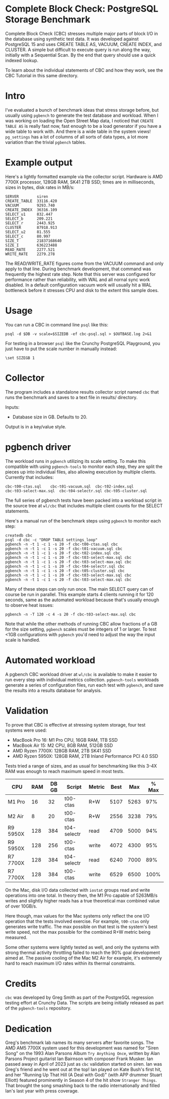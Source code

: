 # Complete Block Check:  PostgreSQL Storage Benchmark

Complete Block Check (CBC) stresses multiple major parts of block I/O
in the database using synthetic test data.  It was developed against
PostgreSQL 15 and uses CREATE TABLE AS, VACUUM, CREATE INDEX, and
CLUSTER.  A simple but difficult to execute query is run along the way,
initially with a Sequential Scan.  By the end that query should use a
quick indexed lookup.

To learn about the individual statements of CBC and how they work, see
the CBC Tutorial in this same directory.

# Intro

I’ve evaluated a bunch of benchmark ideas that stress storage before,
but usually using `pgbench` to generate the test database and workload.
When I was working on loading the Open Street Map data, I noticed that
`CREATE TABLE AS` is really fast now, fast enough to be a load generator
if you have a wide table to work with.  And there is a wide table in the
system views!  `pg_settings` has a lot of columns of all sorts of data
types, a lot more variation than the trivial `pgbench` tables.

# Example output

Here's a lightly formatted example via the collector script.
Hardware is AMD 7700X processor, 128GB RAM, SK41 2TB SSD; times
are in milliseconds, sizes in bytes, disk rates in MB/s:

	SERVER        siren
	CREATE_TABLE  33116.420
	VACUUM        9293.740
	CREATE_INDEX  36316.109
	SELECT_u1     832.447
	SELECT_b      209.221
	SELECT_r      2443.925
	CLUSTER       87918.913
	SELECT_u2     81.555
	SELECT_c      80.997
	SIZE_T        21837168640
	SIZE_I        636223488
	READ_RATE     2277.521
	WRITE_RATE    2279.278

The READ/WRITE_RATE figures come from the VACUUM command and
only apply to that line.  During benchmark development, that command
was frequently the highest rate step.  Note that this server was
configured for performance rather than reliability, with WAL and
all nornal sync work disabled.  In a default configuration vacuum
work will usually hit a WAL bottleneck before it stresses CPU and
disk to the extent this sample does.

# Usage

You can run a CBC in command line `psql` like this:

	psql -d $DB -v scale=$SIZEDB -ef cbc-psql.sql > $OUTBASE.log 2>&1

For testing in a browser `psql` like the Crunchy PostgreSQL Playground,
you just have to put the scale number in manually instead:

	\set SIZEGB 1

# Collector

The program includes a standalone results collector script named
`cbc` that runs the benchmark and saves to a text file in results/ directory.

Inputs:

* Database size in GB.  Defaults to 20.

Output is in a key/value style.

# pgbench driver

The workload runs in `pgbench` utilizing its scale setting.  To make
this compatible with using `pgbench-tools` to monitor each step, they are split the pieces up into individual files, also allowing execution by multiple
clients.  Currently that includes:

	cbc-t00-ctas.sql	cbc-t01-vacuum.sql	cbc-t02-index.sql
	cbc-t03-select-max.sql	cbc-t04-selectr.sql	cbc-t05-cluster.sql

The full series of pgbench tests have been packed into a workload script
in the source tree at `wl/cbc` that includes multiple client counts for
the SELECT statements.

Here's a manual run of the benchmark steps using `pgbench` to monitor each step:

	createdb cbc
	psql -d cbc -c "DROP TABLE settings_loop"
	pgbench -n -t 1 -c 1 -s 20 -f cbc-t00-ctas.sql cbc
	pgbench -n -t 1 -c 1 -s 20 -f cbc-t01-vacuum.sql cbc
	pgbench -n -t 1 -c 1 -s 20 -f cbc-t02-index.sql cbc
	pgbench -n -t 1 -c 1 -s 20 -f cbc-t03-select-max.sql cbc
	pgbench -n -t 1 -c 1 -s 20 -f cbc-t03-select-max.sql cbc
	pgbench -n -t 1 -c 1 -s 20 -f cbc-t04-selectr.sql cbc
	pgbench -n -t 1 -c 1 -s 20 -f cbc-t05-cluster.sql cbc
	pgbench -n -t 1 -c 1 -s 20 -f cbc-t03-select-max.sql cbc
	pgbench -n -t 1 -c 1 -s 20 -f cbc-t03-select-max.sql cbc

Many of these steps can only run once.  The main SELECT query can
of course be run in parallel.  This example starts 4 clients running
it for 120 seconds, same as the automated workload because that's usually enough to observe heat issues:

	pgbench -n -T 120 -c 4 -s 20 -f cbc-t03-select-max.sql cbc

Note that while the other methods of running CBC allow fractions of a GB
for the size setting, `pgbench` scales must be integers of 1 or larger.
To test <1GB configurations with `pgbench` you'd need to adjust the way
the input scale is handled.

# Automated workload

A pgbench CBC workload driver at `wl/cbc` is available to make it easier
to run every step with individual metrics collection.  `pgbench-tools` workloads generate a series of configuration files, run each test
with `pgbench`, and save the results into a results database for analysis.

# Validation

To prove that CBC is effective at stressing system storage, four test
systems were used:

* MacBook Pro 16:  M1 Pro CPU, 16GB RAM, 1TB SSD
* MacBook Air 15:  M2 CPU, 8GB RAM, 512GB SSD
* AMD Ryzen 7700X:  128GB RAM, 2TB SK41 SSD
* AMD Ryzen 5950X:  128GB RAM, 2TB Inland Performance PCI 4.0 SSD

Tests tried a range of sizes, and as usual for benchmarking like this
3-4X RAM was enough to reach maximum speed in most tests.

|CPU     |RAM |DB GB |Script      |Metric|Best |Max  |% Max
|--------|----|------|------------|------|-----|-----|-----
|M1 Pro  |  16|    32|t00-ctas    |R+W   |5107 |5263 |97%
|M2 Air  |   8|    20|t00-ctas    |R+W   |2556 |3238 |79%
|R9 5950X| 128|   384|t04-selectr |read  |4709 |5000 |94%
|R9 5950X| 128|   256|t00-ctas    |write |4072 |4300 |95%
|R7 7700X| 128|   384|t04-selectr |read  |6240 |7000 |89%
|R7 7700X| 128|   384|t00-ctas    |write |6529 |6500 |100%

On the Mac, disk I/O data collected with `iostat` groups read and write
operations into one total.  In theory then, the M1 Pro capable of 5263MB/s
writes and slightly higher reads has a true theoretical max combined
value of over 10GB/s.

Here though, max values for the Mac systems only reflect the one I/O
operation that the tests involved exercise.  For example, `t00-ctas` only
generates write traffic.  The max possible on that test is the system's best
write speed, not the max possible for the combined R+W metric being measured.

Some other systems were lightly tested as well, and only the systems
with strong thermal activity throttling failed to reach the 90% goal
development aimed at.  The passive cooling of the Mac M2 Air for example,
it's extremely hard to reach maximum I/O rates within its thermal
constraints.

# Credits

`cbc` was developed by Greg Smith as part of the PostgreSQL regression testing
effort at Crunchy Data.  The scripts are being initially released as part of
the `pgbench-tools` repository.

# Dedication

Greg's benchmark lab names its many servers after favorite songs.
The AMD AM5 7700X system used for this development was named for
"Siren Song" on the 1993 Alan Parsons Album `Try Anything Once`,
written by Alan Parsons Project guitarist Ian Bairnson with
composer Frank Musker.  Ian passed away in April of 2023 just
as `cbc` validation started on siren.  Ian was Greg's friend and
he went out at the top!  Ian played on Kate Bush's first hit, and her
"Running Up That Hill (A Deal with God)" (with APP drummer
Stuart Elliott) featured prominently in Season 4 of the hit show
`Stranger Things`.  That brought the song smashing back to the radio
internationally and filled Ian's last year with press coverage.
